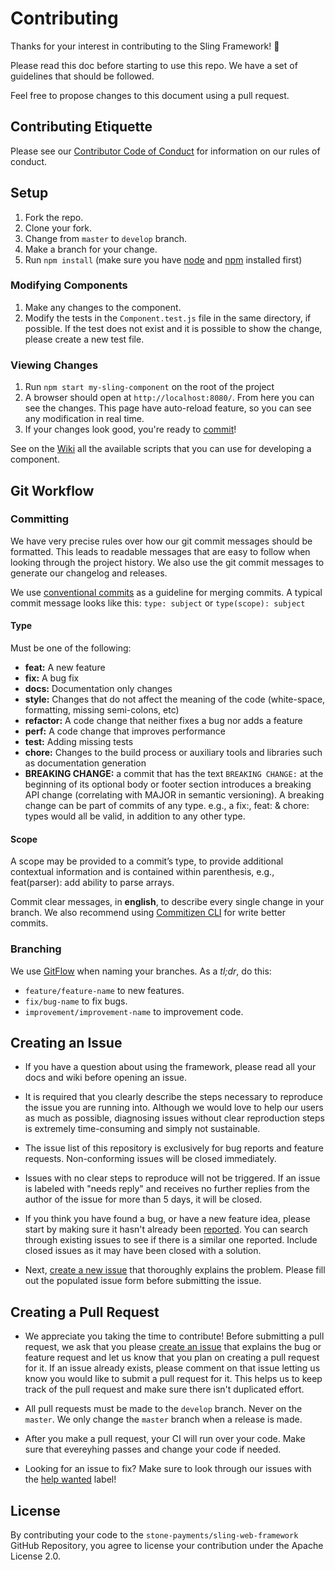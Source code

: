 # Contributing
Thanks for your interest in contributing to the Sling Framework! :tada:

Please read this doc before starting to use this repo. We have a set of guidelines that should be followed.  

Feel free to propose changes to this document using a pull request.

## Contributing Etiquette

Please see our [Contributor Code of Conduct](https://github.com/stone-payments/sling-web-framework/blob/master/CODE_OF_CONDUCT.md) for information on our rules of conduct.

## Setup

1. Fork the repo.
2. Clone your fork.
3. Change from `master` to `develop` branch.
3. Make a branch for your change.
4. Run `npm install` (make sure you have [node](https://nodejs.org/en/) and [npm](http://blog.npmjs.org/post/85484771375/how-to-install-npm) installed first)

### Modifying Components

1. Make any changes to the component.
2. Modify the tests in the `Component.test.js` file in the same directory, if possible. If the test does not exist and it is possible to show the change, please create a new test file.

### Viewing Changes

1. Run `npm start my-sling-component` on the root of the project
2. A browser should open at `http://localhost:8080/`. From here you can see the changes. This page have auto-reload feature, so you can see any modification in real time.
4. If your changes look good, you're ready to [commit](#committing)!

See on the [Wiki](https://github.com/stone-payments/sling-web-framework/wiki/Available-Scripts) all the available scripts that you can use for developing a component.

## Git Workflow
### Committing
We have very precise rules over how our git commit messages should be formatted. This leads to readable messages that are easy to follow when looking through the project history. We also use the git commit messages to generate our changelog and releases.

We use [conventional commits](https://conventionalcommits.org/) as a guideline for merging commits. A typical commit message looks like this:
`type: subject` or `type(scope): subject`

#### Type

Must be one of the following:

- **feat:** A new feature
- **fix:** A bug fix
- **docs:** Documentation only changes
- **style:** Changes that do not affect the meaning of the code (white-space, formatting, missing semi-colons, etc)
- **refactor:** A code change that neither fixes a bug nor adds a feature
- **perf:** A code change that improves performance
- **test:** Adding missing tests
- **chore:** Changes to the build process or auxiliary tools and libraries such as documentation generation
- **BREAKING CHANGE:** a commit that has the text `BREAKING CHANGE:` at the beginning of its optional body or footer section introduces a breaking API change (correlating with MAJOR in semantic versioning). A breaking change can be part of commits of any type. e.g., a fix:, feat: & chore: types would all be valid, in addition to any other type.

#### Scope
A scope may be provided to a commit’s type, to provide additional contextual information and is contained within parenthesis, e.g., feat(parser): add ability to parse arrays.

Commit clear messages, in **english**, to describe every single change in your branch. We also recommend using [Commitizen CLI](http://commitizen.github.io/cz-cli/) for write better commits.

### Branching

We use [GitFlow](http://nvie.com/posts/a-successful-git-branching-model/) when naming your branches. As a *tl;dr*, do this:

- ```feature/feature-name``` to new features.  
- ```fix/bug-name``` to fix bugs.  
- ```improvement/improvement-name``` to improvement code.  

## Creating an Issue

* If you have a question about using the framework, please read all your docs and wiki before opening an issue.

* It is required that you clearly describe the steps necessary to reproduce the issue you are running into. Although we would love to help our users as much as possible, diagnosing issues without clear reproduction steps is extremely time-consuming and simply not sustainable.

* The issue list of this repository is exclusively for bug reports and feature requests. Non-conforming issues will be closed immediately.

* Issues with no clear steps to reproduce will not be triggered. If an issue is labeled with "needs reply" and receives no further replies from the author of the issue for more than 5 days, it will be closed.

* If you think you have found a bug, or have a new feature idea, please start by making sure it hasn't already been [reported](https://github.com/stone-payments/sling-web-framework/issues?utf8=%E2%9C%93&q=is%3Aissue). You can search through existing issues to see if there is a similar one reported. Include closed issues as it may have been closed with a solution.

* Next, [create a new issue](https://github.com/stone-payments/sling-web-framework/issues/new) that thoroughly explains the problem. Please fill out the populated issue form before submitting the issue.

## Creating a Pull Request
* We appreciate you taking the time to contribute! Before submitting a pull request, we ask that you please [create an issue](#creating-an-issue) that explains the bug or feature request and let us know that you plan on creating a pull request for it. If an issue already exists, please comment on that issue letting us know you would like to submit a pull request for it. This helps us to keep track of the pull request and make sure there isn't duplicated effort.

* All pull requests must be made to the `develop` branch. Never on the `master`. We only change the `master` branch when a release is made.

* After you make a pull request, your CI will run over your code. Make sure that evereyhing passes and change your code if needed.

* Looking for an issue to fix? Make sure to look through our issues with the [help wanted](https://github.com/stone-payments/sling-web-framework/issues?q=is%3Aopen+is%3Aissue+label%3A%22help+wanted%22) label!

## License
By contributing your code to the `stone-payments/sling-web-framework` GitHub Repository, you agree to license your contribution under the Apache License 2.0.
